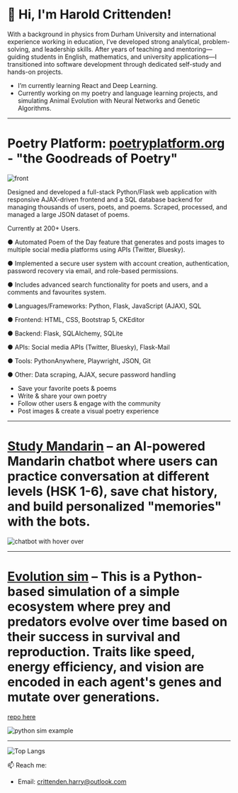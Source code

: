 # 👋 Hi, I'm Harold Crittenden!

With a background in physics from Durham University and international experience working in education, I’ve developed strong analytical, problem-solving, and leadership skills. After years of teaching and mentoring—guiding students in English, mathematics, and university applications—I transitioned into software development through dedicated self-study and hands-on projects.



-  I’m currently learning React and Deep Learning.
- Currently working on my poetry and language learning projects, and simulating Animal Evolution with Neural Networks and Genetic Algorithms.

---

# Poetry Platform: [poetryplatform.org](https://poetryplatform.org) - "the Goodreads of Poetry"

![front](https://github.com/user-attachments/assets/9076665b-1336-49ee-b1e2-6a267e4c3d3f)

Designed and developed a full-stack Python/Flask web application with responsive AJAX-driven frontend and a SQL database backend for managing thousands of users, poets, and poems. Scraped, processed, and managed a large JSON dataset of poems.

Currently at 200+ Users.

● Automated Poem of the Day feature that generates and posts images to multiple social media platforms using APIs (Twitter, Bluesky).

● Implemented a secure user system with account creation, authentication, password recovery via email, and role-based permissions.

● Includes advanced search functionality for poets and users, and a comments and favourites system.

● Languages/Frameworks: Python, Flask, JavaScript (AJAX), SQL

● Frontend: HTML, CSS, Bootstrap 5, CKEditor

● Backend: Flask, SQLAlchemy, SQLite

● APIs: Social media APIs (Twitter, Bluesky), Flask-Mail

● Tools: PythonAnywhere, Playwright, JSON, Git

● Other: Data scraping, AJAX, secure password handling


- Save your favorite poets & poems
- Write & share your own poetry 
- Follow other users & engage with the community
- Post images & create a visual poetry experience

---

  # [Study Mandarin](https://studymandarin.org) – an AI-powered Mandarin chatbot where users can practice conversation at different levels (HSK 1-6), save chat history, and build personalized "memories" with the bots.
 
![chatbot with hover over](https://github.com/user-attachments/assets/809d1687-3edc-437d-9914-65019db85288)

---

 # [Evolution sim](https://youtu.be/3XydFCMCIcw ) – This is a Python-based simulation of a simple ecosystem where **prey** and **predators** evolve over time based on their success in survival and reproduction. Traits like speed, energy efficiency, and vision are encoded in each agent's genes and mutate over generations.

 [repo here](https://github.com/HarryPilgrim/evolution-sim-python-practice)

 ![python sim example](https://github.com/user-attachments/assets/1cf9d386-b078-404d-b58b-8e329574a134)

---

![Top Langs](https://github-readme-stats.vercel.app/api/top-langs/?username=HarryPilgrim&layout=compact)


📫 Reach me:
- Email: crittenden.harry@outlook.com
